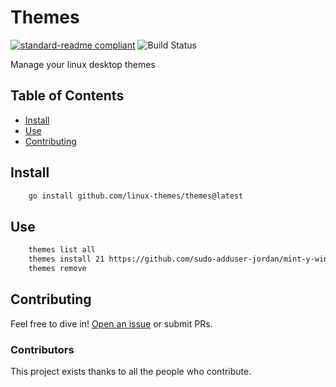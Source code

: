 # Themes

[![standard-readme compliant](https://img.shields.io/badge/readme%20style-standard-brightgreen.svg?style=flat-square)](https://github.com/RichardLitt/standard-readme)
![Build Status](https://github.com/linux-themes/themes/actions/workflows/tests.yml/badge.svg)

Manage your linux desktop themes

## Table of Contents

- [Install](#install)
- [Use](#use)
- [Contributing](#contributing)


## Install

```sh
	go install github.com/linux-themes/themes@latest
```

## Use

```sh
	themes list all
	themes install 21 https://github.com/sudo-adduser-jordan/mint-y-winx/raw/main/mint-y-winx.tar.xz
	themes remove 
```

## Contributing

Feel free to dive in! [Open an issue](https://github.com/RichardLitt/standard-readme/issues/new) or submit PRs.

### Contributors

This project exists thanks to all the people who contribute. 
<!-- <a href="https://github.com/RichardLitt/standard-readme/graphs/contributors"><img src="https://opencollective.com/standard-readme/contributors.svg?width=890&button=false" /></a> -->
